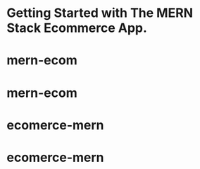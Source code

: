 # Getting Started with The MERN Stack Ecommerce App.
# mern-ecom
# mern-ecom
# ecomerce-mern
# ecomerce-mern
